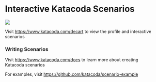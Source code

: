 # Interactive Katacoda Scenarios

[![](http://shields.katacoda.com/katacoda/decart/count.svg)](https://www.katacoda.com/decart "Get your profile on Katacoda.com")

Visit https://www.katacoda.com/decart to view the profile and interactive scenarios

### Writing Scenarios
Visit https://www.katacoda.com/docs to learn more about creating Katacoda scenarios

For examples, visit https://github.com/katacoda/scenario-example
